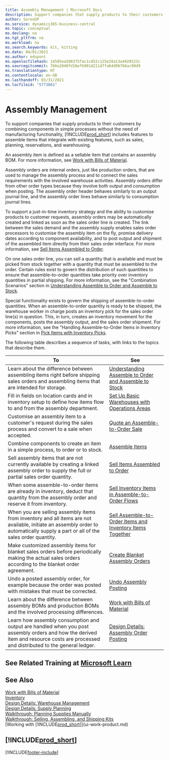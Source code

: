 ```yaml
---
title: Assembly Management | Microsoft Docs
description: Support companies that supply products to their customers by combining components in simple processes without the need of manufacturing functionality but with features to assemble items that integrate with existing features, such as sales, planning, reservations, and warehousing.
author: SorenGP
ms.service: dynamics365-business-central
ms.topic: conceptual
ms.devlang: na
ms.tgt_pltfrm: na
ms.workload: na
ms.search.keywords: kit, kitting
ms.date: 04/01/2021
ms.author: edupont
ms.openlocfilehash: 14505ea500375fac1cd52c125e28a13a4928523c
ms.sourcegitcommit: 766e2840fd16efb901d211d7fa64d96766ac99d9
ms.translationtype: HT
ms.contentlocale: en-GB
ms.lasthandoff: 03/31/2021
ms.locfileid: "5773061"
---
```

# <a name="assembly-management"></a>Assembly Management
To support companies that supply products to their customers by combining components in simple processes without the need of manufacturing functionality, [!INCLUDE[prod_short](includes/prod_short.md)] includes features to assemble items that integrate with existing features, such as sales, planning, reservations, and warehousing.  

 An assembly item is defined as a sellable item that contains an assembly BOM. For more information, see [Work with Bills of Material](inventory-how-work-BOMs.md).

 Assembly orders are internal orders, just like production orders, that are used to manage the assembly process and to connect the sales requirements with the involved warehouse activities. Assembly orders differ from other order types because they involve both output and consumption when posting. The assembly order header behaves similarly to an output journal line, and the assembly order lines behave similarly to consumption journal lines.  

 To support a just-in-time inventory strategy and the ability to customise products to customer requests, assembly orders may be automatically created and linked as soon as the sales order line is created. The link between the sales demand and the assembly supply enables sales order processors to customise the assembly item on the fly, promise delivery dates according to component availability, and to post output and shipment of the assembled item directly from their sales order interface. For more information, see [Sell Items Assembled to Order](assembly-how-to-sell-items-assembled-to-order.md).  

 On one sales order line, you can sell a quantity that is available and must be picked from stock together with a quantity that must be assembled to the order. Certain rules exist to govern the distribution of such quantities to ensure that assemble-to-order quantities take priority over inventory quantities in partial shipping. For more information, see the "Combination Scenarios" section in [Understanding Assemble to Order and Assemble to Stock](assembly-assemble-to-order-or-assemble-to-stock.md).  

 Special functionality exists to govern the shipping of assemble-to-order quantities. When an assemble-to-order quantity is ready to be shipped, the warehouse worker in charge posts an inventory pick for the sales order line(s) in question. This, in turn, creates an inventory movement for the components, posts the assembly output, and the sales order shipment. For more information, see the "Handling Assemble-to-Order Items in Inventory Picks" section in [Pick Items with Inventory Picks](warehouse-how-to-pick-items-with-inventory-picks.md).

The following table describes a sequence of tasks, with links to the topics that describe them.   

|**To**|**See**|  
|------------|-------------|  
|Learn about the difference between assembling items right before shipping sales orders and assembling items that are intended for storage.|[Understanding Assemble to Order and Assemble to Stock](assembly-assemble-to-order-or-assemble-to-stock.md)|
|Fill in fields on location cards and in inventory setup to define how items flow to and from the assembly department.|[Set Up Basic Warehouses with Operations Areas](warehouse-how-to-set-up-basic-warehouses-with-operations-areas.md)|
|Customise an assembly item to a customer's request during the sales process and convert to a sale when accepted.|[Quote an Assemble-to-Order Sale](assembly-how-to-quote-an-assemble-to-order-sale.md)|
|Combine components to create an item in a simple process, to order or to stock.|[Assemble Items](assembly-how-to-assemble-items.md)|  
|Sell assembly items that are not currently available by creating a linked assembly order to supply the full or partial sales order quantity.|[Sell Items Assembled to Order](assembly-how-to-sell-items-assembled-to-order.md)|
|When some assemble-to-order items are already in inventory, deduct that quantity from the assembly order and reserve it from inventory.|[Sell Inventory Items in Assemble-to-Order Flows](assembly-how-to-sell-inventory-items-in-assemble-to-order-flows.md)|  
|When you are selling assembly items from inventory and all items are not available, initiate an assembly order to automatically supply a part or all of the sales order quantity.|[Sell Assemble-to-Order Items and Inventory Items Together](assembly-how-to-sell-assemble-to-order-items-and-inventory-items-together.md)|
|Make customized assembly items for blanket sales orders before periodically making the actual sales orders according to the blanket order agreement.|[Create Blanket Assembly Orders](assembly-how-to-create-blanket-assembly-orders.md)|
|Undo a posted assembly order, for example because the order was posted with mistakes that must be corrected.|[Undo Assembly Posting](assembly-how-to-undo-assembly-posting.md)|
|Learn about the difference between assembly BOMs and production BOMs and the involved processing differences.|[Work with Bills of Material](inventory-how-work-BOMs.md)|
|Learn how assembly consumption and output are handled when you post assembly orders and how the derived item and resource costs are processed and distributed to the general ledger.|[Design Details: Assembly Order Posting](design-details-assembly-order-posting.md)|  

## <a name="see-related-training-at-microsoft-learn"></a>See Related Training at [Microsoft Learn](/learn/paths/assemble-items-dynamics-365-business-central/)

## <a name="see-also"></a>See Also

[Work with Bills of Material](inventory-how-work-BOMs.md)  
[Inventory](inventory-manage-inventory.md)  
[Design Details: Warehouse Management](design-details-warehouse-management.md)  
[Design Details: Supply Planning](design-details-supply-planning.md)  
[Walkthrough: Planning Supplies Manually](walkthrough-planning-supplies-manually.md)  
[Walkthrough: Selling, Assembling, and Shipping Kits](walkthrough-selling-assembling-and-shipping-kits.md)  
[Working with [!INCLUDE[prod_short](includes/prod_short.md)]](ui-work-product.md)

## [!INCLUDE[prod_short](includes/free_trial_md.md)]  


[!INCLUDE[footer-include](includes/footer-banner.md)]